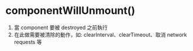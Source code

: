 # componentWillUnmount()
1. 當 component 要被 destroyed 之前執行
2. 在此做需要被清除的動作，如: clearInterval、clearTimeout、取消 network requests 等